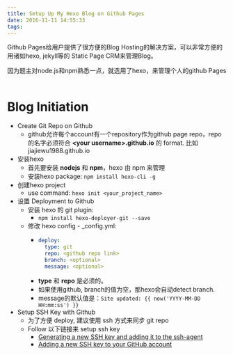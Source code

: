 ```yaml
---
title: Setup Up My Hexo Blog on Github Pages
date: 2016-11-11 14:55:33
tags:
---
```


Github Pages给用户提供了很方便的Blog Hosting的解决方案，可以非常方便的用诸如hexo, jekyll等的 Static Page CRM来管理Blog。

因为题主对node.js和npm熟悉一点，就选用了hexo，来管理个人的github Pages
<br /><br />

# Blog Initiation

- Create Git Repo on Github
    - github允许每个account有一个repository作为github page repo，repo的名字必须符合 **\<your username\>.github.io** 的 format. 比如 jiajiewu1988.github.io
- 安装hexo
    - 首先要安装 **nodejs** 和 **npm**，hexo 由 npm 来管理
    - 安装hexo package: `npm install hexo-cli -g`
- 创建hexo project
    - use command: `hexo init <your_project_name>`
- 设置 Deployment to Github
    - 安装 hexo 的 git plugin:
        - `npm install hexo-deployer-git --save`
    - 修改 hexo config - _config.yml:
        - ```yml
          deploy:
            type: git
            repo: <github repo link>
            branch: <optional>
            message: <optional>
          ```
        - **type** 和 **repo** 是必须的。
        - 如果使用github, branch的值为空，那hexo会自动detect branch.
        - message的默认值是：`Site updated: {{ now('YYYY-MM-DD HH:mm:ss') }}`
- Setup SSH Key with Github
    - 为了方便 deploy, 建议使用 ssh 方式来同步 git repo
    - Follow 以下链接来 setup ssh key
        - [Generating a new SSH key and adding it to the ssh-agent](https://help.github.com/articles/generating-a-new-ssh-key-and-adding-it-to-the-ssh-agent/)
        - [Adding a new SSH key to your GitHub account](https://help.github.com/articles/adding-a-new-ssh-key-to-your-github-account/)


